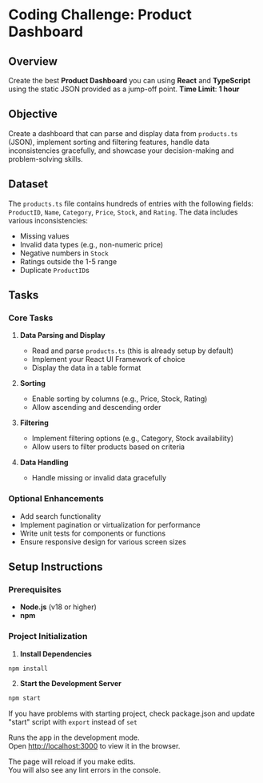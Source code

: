 # Coding Challenge: Product Dashboard

## Overview

Create the best **Product Dashboard** you can using **React** and **TypeScript** using the static JSON provided as a jump-off point. **Time Limit**: **1 hour**

## Objective

Create a dashboard that can parse and display data from `products.ts` (JSON), implement sorting and filtering features, handle data inconsistencies gracefully, and showcase your decision-making and problem-solving skills.

## Dataset

The `products.ts` file contains hundreds of entries with the following fields: `ProductID`, `Name`, `Category`, `Price`, `Stock`, and `Rating`. The data includes various inconsistencies:

- Missing values
- Invalid data types (e.g., non-numeric price)
- Negative numbers in `Stock`
- Ratings outside the 1-5 range
- Duplicate `ProductID`s

## Tasks

### Core Tasks

1. **Data Parsing and Display**

   - Read and parse `products.ts` (this is already setup by default)
   - Implement your React UI Framework of choice
   - Display the data in a table format

2. **Sorting**

   - Enable sorting by columns (e.g., Price, Stock, Rating)
   - Allow ascending and descending order

3. **Filtering**

   - Implement filtering options (e.g., Category, Stock availability)
   - Allow users to filter products based on criteria

4. **Data Handling**
   - Handle missing or invalid data gracefully

### Optional Enhancements

- Add search functionality
- Implement pagination or virtualization for performance
- Write unit tests for components or functions
- Ensure responsive design for various screen sizes

## Setup Instructions

### Prerequisites

- **Node.js** (v18 or higher)
- **npm**

### Project Initialization

1. **Install Dependencies**

```bash
npm install
```

2. **Start the Development Server**

```bash
npm start
```

If you have problems with starting project, check package.json and update "start" script with `export` instead of `set`

Runs the app in the development mode.\
Open [http://localhost:3000](http://localhost:3000) to view it in the browser.

The page will reload if you make edits.\
You will also see any lint errors in the console.

